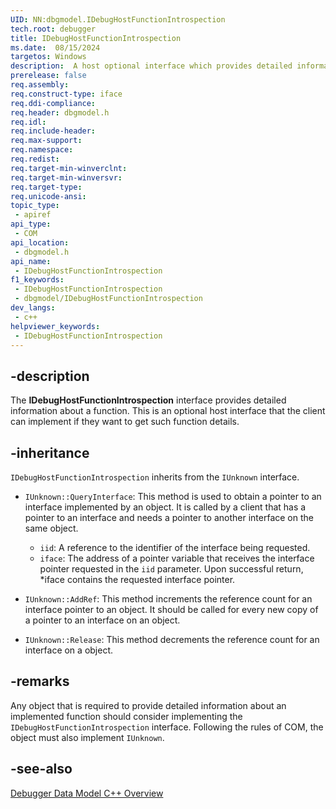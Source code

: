 ```yaml
---
UID: NN:dbgmodel.IDebugHostFunctionIntrospection
tech.root: debugger
title: IDebugHostFunctionIntrospection
ms.date:  08/15/2024
targetos: Windows
description:  A host optional interface which provides detailed information about a function. (dbgmodel.h)
prerelease: false
req.assembly: 
req.construct-type: iface
req.ddi-compliance: 
req.header: dbgmodel.h
req.idl: 
req.include-header: 
req.max-support: 
req.namespace: 
req.redist: 
req.target-min-winverclnt: 
req.target-min-winversvr: 
req.target-type: 
req.unicode-ansi: 
topic_type:
 - apiref
api_type:
 - COM
api_location:
 - dbgmodel.h
api_name:
 - IDebugHostFunctionIntrospection
f1_keywords:
 - IDebugHostFunctionIntrospection
 - dbgmodel/IDebugHostFunctionIntrospection
dev_langs:
 - c++
helpviewer_keywords:
 - IDebugHostFunctionIntrospection
---
```


## -description

The **IDebugHostFunctionIntrospection** interface provides detailed information about a function. This is an optional host interface that the client can implement if they want to get such function details.  
   
## -inheritance  
   
`IDebugHostFunctionIntrospection` inherits from the `IUnknown` interface.  
   
- `IUnknown::QueryInterface`: This method is used to obtain a pointer to an interface implemented by an object. It is called by a client that has a pointer to an interface and needs a pointer to another interface on the same object.  
    - `iid`: A reference to the identifier of the interface being requested.  
    - `iface`: The address of a pointer variable that receives the interface pointer requested in the `iid` parameter. Upon successful return, *iface contains the requested interface pointer.  
   
- `IUnknown::AddRef`: This method increments the reference count for an interface pointer to an object. It should be called for every new copy of a pointer to an interface on an object.  
    
- `IUnknown::Release`: This method decrements the reference count for an interface on a object.   
  
## -remarks  

Any object that is required to provide detailed information about an implemented function should consider implementing the `IDebugHostFunctionIntrospection` interface. Following the rules of COM, the object must also implement `IUnknown`.  

## -see-also

[Debugger Data Model C++ Overview](/windows-hardware/drivers/debugger/data-model-cpp-overview)

